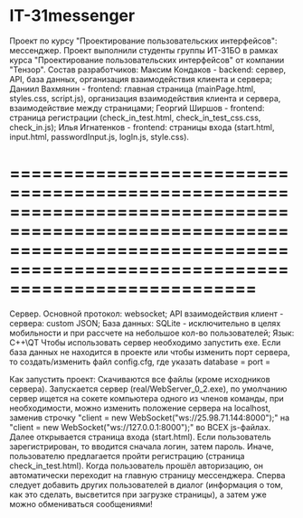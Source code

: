 # IT-31messenger
Проект по курсу "Проектирование пользовательских интерфейсов": мессенджер.
Проект выполнили студенты группы ИТ-31БО в рамках курса "Проектирование пользовательских интерфейсов" от компании "Тензор".
Состав разработчиков:
Максим Кондаков - backend: сервер, API, база данных, организация взаимодействия клиента и сервера;
Даниил Вахмянин - frontend: главная страница (mainPage.html, styles.css, script.js), организация взаимодействия клиента и сервера, взаимодействие между страницами;
Георгий Ширшов - frontend: страница регистрации (check_in_test.html, check_in_test_css.css, check_in.js);
Илья Игнатенков - frontend: страницы входа (start.html, input.html, passwordInput.js, logIn.js, style.css).

===================================================================================================================================================================================
===================================================================================================================================================================================
Сервер.
Основной протокол: websocket;
API взаимодействия клиент - сервера: custom JSON;
База данных: SQLite - исключительно в целях мобильности и при рассчете на небольшое кол-во пользователей;
Язык: C++\QT
Чтобы использовать сервер необходимо запустить exe.
Если база данных не находится в проекте или чтобы изменить порт сервера, то создать/изменить файл config.cfg, где
указать 
database = <path>
port = <value>

Как запустить проект: 
Скачиваются все файлы (кроме исходников сервера).
Запускается сервер (real/WebServer_0_2.exe),
по умолчанию сервер ищется на сокете компьютера одного из членов команды, при необходимости, можно изменить положение сервера на localhost, заменив строчку
"client = new WebSocket("ws://25.98.71.144:8000");"
на
"client = new WebSocket("ws://127.0.0.1:8000");" во ВСЕХ js-файлах.
Далее открывается страница входа (start.html). Если пользователь зарегистрирован, то вводится сначала логин, затем пароль. Иначе, пользователю предлагается пройти регистрацию (страница check_in_test.html). Когда пользователь прошёл авторизацию, он автоматически переходит на главную страницу мессенджера. Сперва следует добавить других пользователей в диалог (информация о том, как это сделать, высветится при загрузке страницы), а затем уже можно обмениваться сообщениями!

